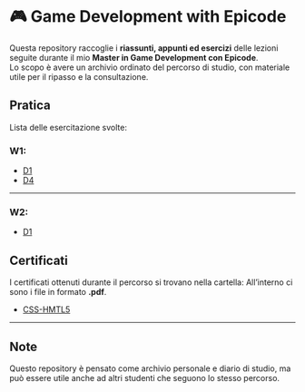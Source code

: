 # 🎮 Game Development with Epicode

Questa repository raccoglie i **riassunti, appunti ed esercizi** delle lezioni seguite durante il mio **Master in Game Development con Epicode**.  
Lo scopo è avere un archivio ordinato del percorso di studio, con materiale utile per il ripasso e la consultazione.

## Pratica

Lista delle esercitazione svolte:
### W1: 
   - [D1](https://github.com/Mike014/Game-Development-with-Epicode/blob/main/W1/D1/Pratica.ipynb)
   - [D4](https://github.com/Mike014/Game-Development-with-Epicode/blob/main/W1/D4/Pratica.ipynb)
---

### W2: 
   - [D1](https://github.com/Mike014/Game-Development-with-Epicode/blob/main/W2/D1/Pratica.ipynb) 

## Certificati
I certificati ottenuti durante il percorso si trovano nella cartella:
All’interno ci sono i file in formato **.pdf**.

- [CSS-HMTL5](Certificati/CSS-HTML5-Epicode.pdf) 

---

## Note
Questo repository è pensato come archivio personale e diario di studio, ma può essere utile anche ad altri studenti che seguono lo stesso percorso.


